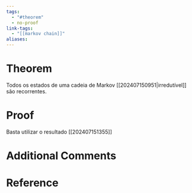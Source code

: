 ```yaml
---
tags:
  - "#theorem"
  - no-proof
link-tags:
  - "[[markov chain]]"
aliases:
---
```

# Theorem
Todos os estados de uma cadeia de Markov [[202407150951|irredutível]] são recorrentes.

# Proof
Basta utilizar o resultado [[202407151355]]

# Additional Comments


# Reference






